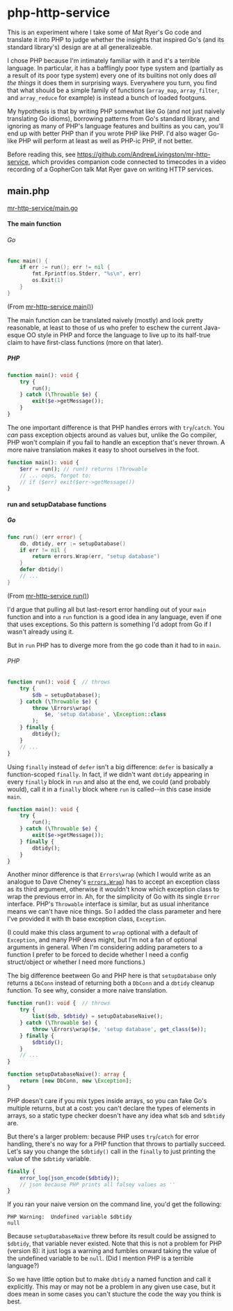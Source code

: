 # php-http-service

This is an experiment where I take some of Mat Ryer's Go code and translate it into PHP to judge whether the insights that inspired Go's (and its standard library's) design are at all generalizeable.

I chose PHP because I'm intimately familiar with it and it's a terrible language. In particular, it has a bafflingly poor type system and (partially as a result of its poor type system) every one of its builtins not only does _all the things_ it does them in surprising ways. Everywhere you turn, you find that what should be a simple family of functions (`array_map`, `array_filter`, and `array_reduce` for example) is instead a bunch of loaded footguns.

My hypothesis is that by writing PHP somewhat like Go (and not just naively translating Go idioms), borrowing patterns from Go's standard library, and ignoring as many of PHP's language features and builtins as you can, you'll end up with better PHP than if you wrote PHP like PHP. I'd also wager Go-like PHP will perform at least as well as PHP-ic PHP, if not better.

Before reading this, see <https://github.com/AndrewLivingston/mr-http-service>, which provides companion code connected to timecodes in a video recording of a GopherCon talk Mat Ryer gave on writing HTTP services.

## main.php

[mr-http-service/main.go](https://github.com/AndrewLivingston/mr-http-service/blob/main/main.go)

#### The main function

###### Go
```go
func main() {
    if err := run(); err != nil {
        fmt.Fprintf(os.Stderr, "%s\n", err)
        os.Exit(1)
    }
}
```
(From [mr-http-service main()](https://github.com/AndrewLivingston/mr-http-service/blob/main/main.go#L14))

The main function can be translated naively (mostly) and look pretty reasonable, at least to those of us who prefer to eschew the current Java-esque OO style in PHP and force the language to live up to its half-true claim to have first-class functions (more on that later).

##### PHP
```php
function main(): void {
    try {
        run();
    } catch (\Throwable $e) {
        exit($e->getMessage());
    }
}
```

The one important difference is that PHP handles errors with `try`/`catch`. You _can_ pass exception objects around as values but, unlike the Go compiler, PHP won't complain if you fail to handle an exception that's never thrown. A more naive translation makes it easy to shoot ourselves in the foot.

```php
function main(): void {
    $err = run(); // run() returns \Throwable
    // ... oops, forgot to:
    // if ($err) exit($err->getMessage())
}
```

#### run and setupDatabase functions

##### Go
```go
func run() (err error) {
    db, dbtidy, err := setupDatabase()
    if err != nil {
        return errors.Wrap(err, "setup database")
    }
    defer dbtidy()
    // ...
}
```
(From [mr-http-service run()](https://github.com/AndrewLivingston/mr-http-service/blob/main/main.go#L21))

I'd argue that pulling all but last-resort error handling out of your `main` function and into a `run` function is a good idea in any language, even if one that uses exceptions. So this pattern is something I'd adopt from Go if I wasn't already using it.

But in `run` PHP has to diverge more from the go code than it had to in `main`.

###### PHP
```php
function run(): void {  // throws
    try {
        $db = setupDatabase();
    } catch (\Throwable $e) {
        throw \Errors\wrap(
            $e, 'setup database', \Exception::class
        );
    } finally {
        dbtidy();
    }
    // ...
}
```

Using `finally` instead of `defer` isn't a big difference: `defer` is basically a function-scoped `finally`. In fact, if we didn't want `dbtidy` appearing in every `finally` block in `run` and also at the end, we could (and probably would), call it in a `finally` block where `run` is called--in this case inside `main`.

```php
function main(): void {
    try {
        run();
    } catch (\Throwable $e) {
        exit($e->getMessage());
    } finally {
        dbtidy();
    }
}
```

Another minor difference is that `Errors\wrap` (which I would write as an analogue to Dave Cheney's [`errors.Wrap`](https://github.com/pkg/errors/blob/master/errors.go#L184)) has to accept an exception class as its third argument, otherwise it wouldn't know which exception class to wrap the previous error in. Ah, for the simplicity of Go with its single `Error` interface. PHP's `Throwable` interface is similar, but as usual inheritance means we can't have nice things. So I added the class parameter and here I've provided it with th base exception class, `Exception`.

(I could make this class argument to `wrap` optional with a default of `Exception`, and many PHP devs might, but I'm not a fan of optional arguments in general. When I'm considering adding parameters to a function I prefer to be forced to decide whether I need a config struct/object or whether I need more functions.)

The big difference beetween Go and PHP here is that `setupDatabase` only returns a `DbConn` instead of returning both a `DbConn` and a `dbtidy` cleanup function. To see why, consider a more naive translation.

```php
function run(): void {  // throws
    try {
        list($db, $dbtidy) = setupDatabaseNaive();
    } catch (\Throwable $e) {
        throw \Errors\wrap($e, 'setup database', get_class($e));
    } finally {
        $dbtidy();
    }
    // ...
}

function setupDatabaseNaive(): array {
    return [new DbConn, new \Exception];
}
```

PHP doesn't care if you mix types inside arrays, so you can fake Go's multiple returns, but at a cost: you can't declare the types of elements in arrays, so a static type checker doesn't have any idea what `$db` and `$dbtidy` are.

But there's a larger problem: because PHP uses `try`/`catch` for error handling, there's no way for a PHP function that throws to partially succeed. Let's say you change the `$dbtidy()` call in the `finally` to just printing the value of the `$dbtidy` variable.

```php
finally {
    error_log(json_encode($dbtidy));
    // json because PHP prints all falsey values as ''
}
```

If you ran your naive version on the command line, you'd get the following:

```
PHP Warning:  Undefined variable $dbtidy
null
```

Because `setupDatabaseNaive` threw before its result could be assigned to `$dbtidy`, that variable never existed. Note that this is not a problem for PHP (version 8): it just logs a warning and fumbles onward taking the value of the undefined variable to be `null`. (Did I mention PHP is a terrible language?)

So we have little option but to make `dbtidy` a named function and call it explicitly. This may or may not be a problem in any given use case, but it does mean in some cases you can't stucture the code the way you think is best.
